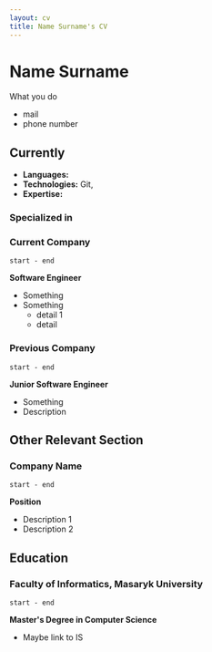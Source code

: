 ```yaml
---
layout: cv
title: Name Surname's CV
---
```

# Name Surname

What you do

- mail
- phone number

## Currently

- **Languages:**
- **Technologies:** Git,
- **Expertise:**

### Specialized in

### Current Company

`start - end`

__Software Engineer__

- Something
- Something
  - detail 1
  - detail

### Previous Company

`start - end`

__Junior Software Engineer__

- Something
- Description

## Other Relevant Section

### Company Name

`start - end`

__Position__

- Description 1
- Description 2

## Education

### Faculty of Informatics, Masaryk University

`start - end`

__Master's Degree in Computer Science__

- Maybe link to IS
